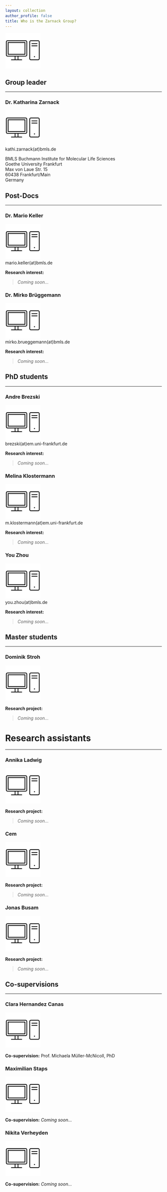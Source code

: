 ```yaml
---
layout: collection
author_profile: false
title: Who is the Zarnack Group?
---
```


![Zarnack Group](/assets/images/people/dummy.png "Zarnack Group")

## Group leader
---
### Dr. Katharina Zarnack 
![Katharina Zarnack](/assets/images/people/dummy.png "Katharina Zarnack")  
kathi.zarnack(at)bmls.de 

BMLS Buchmann Institute for Molecular Life Sciences  
Goethe University Frankfurt  
Max von Laue Str. 15  
60438 Frankfurt/Main  
Germany 


## Post-Docs
---
### Dr. Mario Keller
![Mario Keller](/assets/images/people/dummy.png "Mario Keller")  
mario.keller(at)bmls.de 

**Research interest:**
> *Coming soon...*

### Dr. Mirko Brüggemann
![Mirko Brüggemann](/assets/images/people/dummy.png "Mirko Brüggemann")  
mirko.brueggemann(at)bmls.de 

**Research interest:**
> *Coming soon...*


## PhD students
---
### Andre Brezski
![Andre Brezski](/assets/images/people/dummy.png "Andre Brezski")  
brezski(at)em.uni-frankfurt.de 

**Research interest:**
> *Coming soon...*

### Melina Klostermann
![Melina Klostermann](/assets/images/people/dummy.png "Melina Klostermann")  
m.klostermann(at)em.uni-frankfurt.de 

**Research interest:**
> *Coming soon...*

### You Zhou
![You Zhou](/assets/images/people/dummy.png "You Zhou")  
you.zhou(at)bmls.de 

**Research interest:**
> *Coming soon...*


## Master students
---
### Dominik Stroh
![Dominik Stroh](/assets/images/people/dummy.png "Dominik Stroh")  

**Research project:**
> *Coming soon...*


# Research assistants
---
### Annika Ladwig
![Annika Ladwig](/assets/images/people/dummy.png "Annika Ladwig")  

**Research project:**
> *Coming soon...*

### Cem
![Cem](/assets/images/people/dummy.png "Cem")  

**Research project:**
> *Coming soon...*

### Jonas Busam
![Jonas Busam](/assets/images/people/dummy.png "Jonas Busam")  

**Research project:**
> *Coming soon...*


## Co-supervisions
---
### Clara Hernandez Canas
![Clara Hernandez Canas](/assets/images/people/dummy.png "Clara Hernandez Canas")  

**Co-supervision:** Prof. Michaela Müller-McNicoll, PhD 

### Maximilian Staps
![Maximilian Staps](/assets/images/people/dummy.png "Maximilian Staps")  

**Co-supervision:** *Coming soon...*

### Nikita Verheyden
![Nikita Verheyden](/assets/images/people/dummy.png "Nikita Verheyden")  

**Co-supervision:** *Coming soon...*
